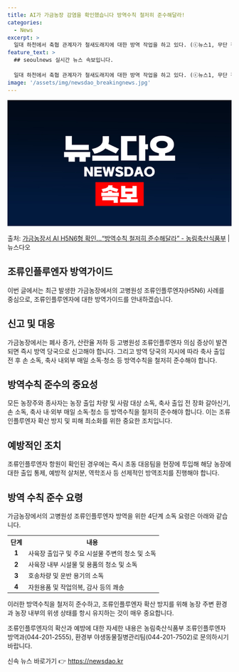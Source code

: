 ```yaml
---
title: AI가 가금농장 감염을 확인했습니다 방역수칙 철저히 준수해달라!
categories:
  - News
excerpt: >
  일대 하천에서 축협 관계자가 철새도래지에 대한 방역 작업을 하고 있다. (ⓒ뉴스1, 무단 전재-재배포 금지)…
feature_text: >
  ## seoulnews 실시간 뉴스 속보입니다.

  일대 하천에서 축협 관계자가 철새도래지에 대한 방역 작업을 하고 있다. (ⓒ뉴스1, 무단 전재-재배포 금지)…
image: '/assets/img/newsdao_breakingnews.jpg'
---
```


![뉴스다오 속보](/assets/img/newsdao_breakingnews.jpg)

<p>출처: <a href="https://newsdao.kr/2786" rel="dofollow">가금농장서 AI H5N6형 확인…“방역수칙 철저히 준수해달라” - 농림축산식품부</a> | 뉴스다오</p>

<h2 data-ke-size="size26">조류인플루엔자 방역가이드</h2>
이번 글에서는 최근 발생한 가금농장에서의 고병원성 조류인플루엔자(H5N6) 사례를 중심으로, 조류인플루엔자에 대한 방역가이드를 안내하겠습니다.

<h2 data-ke-size="size24">신고 및 대응</h2>
가금농장에서는 폐사 증가, 산란율 저하 등 고병원성 조류인플루엔자 의심 증상이 발견되면 즉시 방역 당국으로 신고해야 합니다. 그리고 방역 당국의 지시에 따라 축사 출입 전 후 손 소독, 축사 내외부 매일 소독·청소 등 방역수칙을 철저히 준수해야 합니다.

<h2 data-ke-size="size24">방역수칙 준수의 중요성</h2>
모든 농장주와 종사자는 농장 출입 차량 및 사람 대상 소독, 축사 출입 전 장화 갈아신기, 손 소독, 축사 내·외부 매일 소독·청소 등 방역수칙을 철저히 준수해야 합니다. 이는 조류인플루엔자 확산 방지 및 피해 최소화를 위한 중요한 조치입니다.

<h2 data-ke-size="size24">예방적인 조치</h2>
조류인플루엔자 항원이 확인된 경우에는 즉시 초동 대응팀을 현장에 투입해 해당 농장에 대한 출입 통제, 예방적 살처분, 역학조사 등 선제적인 방역조치를 진행해야 합니다. 

<h2 data-ke-size="size24">방역 수칙 준수 요령</h2>
가금농장에서의 고병원성 조류인플루엔자 방역을 위한 4단계 소독 요령은 아래와 같습니다.

<table>
  <tr>
    <th>단계</th>
    <th>내용</th>
  </tr>
  <tr>
    <td style="text-align: center; height: 17px;"><b>1</b></td>
    <td>사육장 출입구 및 주요 시설물 주변의 청소 및 소독</td>
  </tr>
  <tr>
    <td style="text-align: center; height: 17px;"><b>2</b></td>
    <td>사육장 내부 시설물 및 용품의 청소 및 소독</td>
  </tr>
  <tr>
    <td style="text-align: center; height: 17px;"><b>3</b></td>
    <td>호송차량 및 운반 용기의 소독</td>
  </tr>
  <tr>
    <td style="text-align: center; height: 17px;"><b>4</b></td>
    <td>자원용품 및 작업의복, 감사 등의 쾌송</td>
  </tr>
</table>

이러한 방역수칙을 철저히 준수하고, 조류인플루엔자 확산 방지를 위해 농장 주변 환경과 농장 내부의 위생 상태를 항시 유지하는 것이 매우 중요합니다. 

조류인플루엔자의 확산과 예방에 대한 자세한 내용은 농림축산식품부 조류인플루엔자 방역과(044-201-2555), 환경부 야생동물질병관리팀(044-201-7502)로 문의하시기 바랍니다. 

신속 뉴스 바로가기 👉 <a href="https://newsdao.kr" rel="dofollow">https://newsdao.kr</a>


